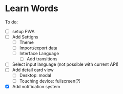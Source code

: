# Learn Words

To do: 

- [ ] setup PWA 
- [ ] Add Settigns 
  - [ ] Theme
  - [ ] Import/export data
  - [ ] Interface Language
    - [ ] Add transltions
- [ ] Select input language (not possible with current API)
- [ ] Add detail card view
  - [ ] Desktop: modal
  - [ ] Touching device: fullscreen(?)
- [x] Add notification system